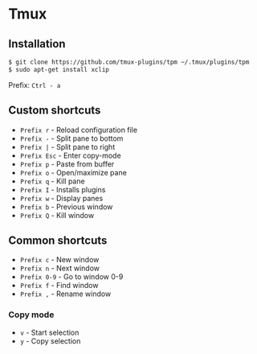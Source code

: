 # Tmux

## Installation

```sh
$ git clone https://github.com/tmux-plugins/tpm ~/.tmux/plugins/tpm
$ sudo​ apt-get​ install​ xclip
```

Prefix: `Ctrl - a`

## Custom shortcuts

- `Prefix r` - Reload configuration file
- `Prefix -` - Split pane to bottom
- `Prefix |` - Split pane to right
- `Prefix Esc` - Enter copy-mode
- `Prefix p` - Paste from buffer
- `Prefix o` - Open/maximize pane
- `Prefix q` - Kill pane
- `Prefix I` - Installs plugins
- `Prefix w` - Display panes
- `Prefix b` - Previous window
- `Prefix Q` - Kill window

## Common shortcuts

- `Prefix c` - New window
- `Prefix n` - Next window
- `Prefix 0-9` - Go to window 0-9
- `Prefix f` - Find window
- `Prefix ,` - Rename window

### Copy mode

- `v` - Start selection
- `y` - Copy selection
